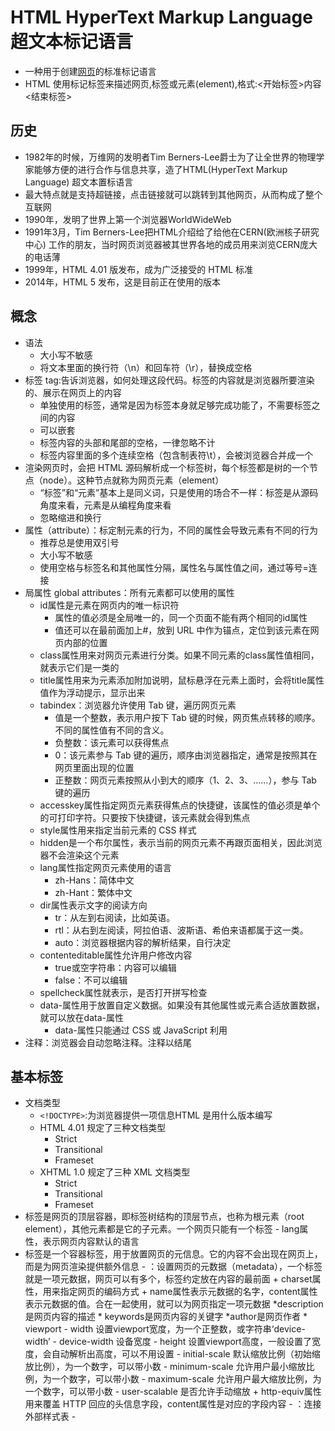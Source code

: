 # HTML HyperText Markup Language 超文本标记语言

* 一种用于创建[网页](https://zh.wikipedia.org/wiki/%E7%BD%91%E9%A1%B5)的标准标记语言
* HTML 使用标记标签来描述网页,标签或元素(element),格式:<开始标签>内容<结束标签>

## 历史

* 1982年的时候，万维网的发明者Tim Berners-Lee爵士为了让全世界的物理学家能够方便的进行合作与信息共享，造了HTML(HyperText Markup Language) 超文本置标语言
* 最大特点就是支持超链接，点击链接就可以跳转到其他网页，从而构成了整个互联网
* 1990年，发明了世界上第一个浏览器WorldWideWeb
* 1991年3月，Tim Berners-Lee把HTML介绍给了给他在CERN(欧洲核子研究中心) 工作的朋友，当时网页浏览器被其世界各地的成员用来浏览CERN庞大的电话薄
* 1999年，HTML 4.01 版发布，成为广泛接受的 HTML 标准
* 2014年，HTML 5 发布，这是目前正在使用的版本

## 概念

* 语法
  - 大小写不敏感
  - 将文本里面的换行符（\n）和回车符（\r），替换成空格
* 标签 tag:告诉浏览器，如何处理这段代码。标签的内容就是浏览器所要渲染的、展示在网页上的内容
  - 单独使用的标签，通常是因为标签本身就足够完成功能了，不需要标签之间的内容
  - 可以嵌套
  - 标签内容的头部和尾部的空格，一律忽略不计
  - 标签内容里面的多个连续空格（包含制表符\t），会被浏览器合并成一个
* 渲染网页时，会把 HTML 源码解析成一个标签树，每个标签都是树的一个节点（node）。这种节点就称为网页元素（element）
  - “标签”和“元素”基本上是同义词，只是使用的场合不一样：标签是从源码角度来看，元素是从编程角度来看
  - 忽略缩进和换行
* 属性（attribute）：标定制元素的行为，不同的属性会导致元素有不同的行为
  - 推荐总是使用双引号
  - 大小写不敏感
  - 使用空格与标签名和其他属性分隔，属性名与属性值之间，通过等号=连接
* 局属性 global attributes：所有元素都可以使用的属性
  - id属性是元素在网页内的唯一标识符
    + 属性的值必须是全局唯一的，同一个页面不能有两个相同的id属性
    + 值还可以在最前面加上#，放到 URL 中作为锚点，定位到该元素在网页内部的位置
  - class属性用来对网页元素进行分类。如果不同元素的class属性值相同，就表示它们是一类的
  - title属性用来为元素添加附加说明，鼠标悬浮在元素上面时，会将title属性值作为浮动提示，显示出来
  - tabindex：浏览器允许使用 Tab 键，遍历网页元素
    + 值是一个整数，表示用户按下 Tab 键的时候，网页焦点转移的顺序。不同的属性值有不同的含义。
    + 负整数：该元素可以获得焦点
    + 0：该元素参与 Tab 键的遍历，顺序由浏览器指定，通常是按照其在网页里面出现的位置
    + 正整数：网页元素按照从小到大的顺序（1、2、3、……），参与 Tab 键的遍历
  - accesskey属性指定网页元素获得焦点的快捷键，该属性的值必须是单个的可打印字符。只要按下快捷键，该元素就会得到焦点
  - style属性用来指定当前元素的 CSS 样式
  - hidden是一个布尔属性，表示当前的网页元素不再跟页面相关，因此浏览器不会渲染这个元素
  - lang属性指定网页元素使用的语言
    + zh-Hans：简体中文
    + zh-Hant：繁体中文
  - dir属性表示文字的阅读方向
    + tr：从左到右阅读，比如英语。
    + rtl：从右到左阅读，阿拉伯语、波斯语、希伯来语都属于这一类。
    + auto：浏览器根据内容的解析结果，自行决定
  - contenteditable属性允许用户修改内容
    + true或空字符串：内容可以编辑
    + false：不可以编辑
  - spellcheck属性就表示，是否打开拼写检查
  - data-属性用于放置自定义数据。如果没有其他属性或元素合适放置数据，就可以放在data-属性
    + data-属性只能通过 CSS 或 JavaScript 利用
* 注释：浏览器会自动忽略注释。注释以<!--开头，以-->结尾

## 基本标签

* 文档类型
  - `<!DOCTYPE>`:为浏览器提供一项信息HTML 是用什么版本编写
  - HTML 4.01 规定了三种文档类型
    + Strict
    + Transitional
    + Frameset
  - XHTML 1.0 规定了三种 XML 文档类型
    + Strict
    + Transitional
    + Frameset
* <html>标签是网页的顶层容器，即标签树结构的顶层节点，也称为根元素（root element），其他元素都是它的子元素。一个网页只能有一个<html>标签
  - lang属性，表示网页内容默认的语言
* <head>标签是一个容器标签，用于放置网页的元信息。它的内容不会出现在网页上，而是为网页渲染提供额外信息
  - <meta>：设置网页的元数据（metadata），一个<meta>标签就是一项元数据，网页可以有多个<meta>，<meta>标签约定放在<head>内容的最前面
    + charset属性，用来指定网页的编码方式
    + name属性表示元数据的名字，content属性表示元数据的值。合在一起使用，就可以为网页指定一项元数据
      *description是网页内容的描述
      * keywords是网页内容的关键字
      *author是网页作者
      * viewport
        - width    设置viewport宽度，为一个正整数，或字符串‘device-width’
        - device-width  设备宽度
        - height   设置viewport高度，一般设置了宽度，会自动解析出高度，可以不用设置
        - initial-scale    默认缩放比例（初始缩放比例），为一个数字，可以带小数
        - minimum-scale    允许用户最小缩放比例，为一个数字，可以带小数
        - maximum-scale    允许用户最大缩放比例，为一个数字，可以带小数
        - user-scalable    是否允许手动缩放
    + http-equiv属性用来覆盖 HTTP 回应的头信息字段，content属性是对应的字段内容
  - <link>：连接外部样式表
  - <title>：设置网页标题
  - <base>：设置网页内部相对 URL 的计算基准
  - <style>：放置内嵌的样式表
  - <script>：引入脚本
  - <noscript>：浏览器不支持脚本时，所要显示的内容
  - 参考
    + [joshbuchea/HEAD](https://github.com/joshbuchea/HEAD):A list of everything that *could* go in the head of your document https://gethead.info
* <body> 一个容器标签，用于放置网页的主体内容
  - <html>的第二个子元素，紧跟在<head>后面
  - background="../i/eg_background.jpg"

```html
<!--HTML5 -->
<!DOCTYPE html>

<!--HTML 4.01 -->
<!DOCTYPE HTML PUBLIC "-//W3C//DTD HTML 4.01//EN" "
http://www.w3.org/TR/html4/strict.dtd">

<!DOCTYPE HTML PUBLIC "-//W3C//DTD HTML 4.01 Transitional//EN"
"http://www.w3.org/TR/html4/loose.dtd">

<!DOCTYPE HTML PUBLIC "-//W3C//DTD HTML 4.01 Frameset//EN" "
http://www.w3.org/TR/html4/frameset.dtd">

<!--XHTML 1.0 -->
<!DOCTYPE html
PUBLIC "-//W3C//DTD XHTML 1.0 Strict//EN"
"http://www.w3.org/TR/xhtml1/DTD/xhtml1-strict.dtd">

<!DOCTYPE html PUBLIC "-//W3C//DTD XHTML 1.0 Transitional//EN"
"http://www.w3.org/TR/xhtml1/DTD/xhtml1-transitional.dtd">

<!DOCTYPE html
PUBLIC "-//W3C//DTD XHTML 1.0 Frameset//EN"
"http://www.w3.org/TR/xhtml1/DTD/xhtml1-frameset.dtd">

<meta name="description" content="Free Web tutorials on HTML, CSS, XML" />
<meta name="viewport" content="width=device-width,initial-scale=1.0,minimum-scale=1.0,maximum-scale=1.0,user-scalable=no" />
<meta http-equiv="Content-Security-Policy" content="default-src 'self'">

<!-- 这是一个注释 -->
<script type="text/javascript">
document.write("Hello World!")
</script>

<noscript>Your browser does not support JavaScript!</noscript>
```

## 字符编码

* 服务器向浏览器发送 HTML 网页文件时，会通过 HTTP 头信息，声明网页的编码方式 `Content-Type: text/html; charset=UTF-8`
* 每个字符有一个 Unicode 号码，称为码点（code point）
* 不是每一个 Unicode 字符都能直接在 HTML 语言里面显示
  - 有些没有可打印形式
  - 小于号（<）和大于号（>）用来定义 HTML 标签，其他需要用到这两个符号的场合，必须防止它们被解释成标签
  - 无法找到一种输入法，可以直接输入所有这些字符不允许混合使用多种编码
* 表示法是&#N;
* 实体 entity
  - <：&lt;
  - >：&gt;
  - "：&quot;
  - '：&apos;
  - &：&amp;
  - ©：&copy;
  - #：&num;
  - §：&sect;
  - ¥：&yen;
  - $：&dollar;
  - £：&pound;
  - ¢：&cent;
  - %：&percnt;
  - *：$ast;
  - @：&commat;
  - ^：&Hat;
  - ±：&plusmn;
  - 空格：&nbsp;

## 语义结构

* 标签的名称都带有语义 semantic,使用时应该尽量符合标签的语义
* 重要作用，就是声明网页元素的性质，使得用户只看标签，就能了解这个元素的意义
* <header>
  - 页眉:表示整个网页的头部,网站导航和搜索栏
  - 表示一篇文章或者一个区块的头部,文章标题、作者等信息
  - 可以用在多种场景，所以一个页面可能包含多个<header>
* <footer>标签表示网页、文章或章节的尾部。如果用于整张网页的尾部，就称为“页尾”，通常包含版权信息或者其他相关信息
* <main>标签表示页面的主体内容，一个页面只能有一个<main>
* <article>标签表示页面里面一段完整的内容，即使页面的其他部分不存在，也具有独立使用的意义，通常用来表示一篇文章或者一个论坛帖子
* <aside>标签用来放置与网页或文章主要内容间接相关的部分
  - 网页级别的<aside>，可以用来放置侧边栏，但不一定就在页面的侧边
  - 文章级别的<aside>，可以用来放置评论或注释
* <section>标签表示一个含有主题的独立部分，通常用在文档里面表示一个章节
  - 适合幻灯片展示的页面,每个<section>代表一个幻灯片
* <nav>标签用于放置页面或文档的导航信息
* 标题 <h1> ~ <h6> 表示文章标题 `<h1>这是一个标题</h1>`
  - 如果主标题包含多级标题（比如带有副标题），那么可以使用<hgroup>标签，将多级标题放在其中

## 块级元素 block

* 默认占据一个独立的区域，在网页上会自动另起一行，占据 100% 的宽度
* dl,dt,dd,blockquote,<div>、<p>、<h1>、<table>、<form>、<ul>、<ol>、<li>、<pre>
* 默认情况下，宽度自动填满其父元素宽度
* 可以容纳内联元素和其他块元素
* display属性为block
* 垂直相邻外边距margin会合并
* 左右都有换行符
* 可以设置width和height属性

## 行内元素 inline

* 默认与其他元素在同一行，不产生换行
* strong,select,em,button,textarea,td <span>、<font>、<b>、<i>、<u>、<s>、<a>、<input>、<label>、<img>
* 没有width和height属性
  - 宽度只与内容有关
  - 高度随字体大小而改变
* 只能容纳文本或者其他行内元素
* display属性为inline
* 水平方向的padding-left、padding-right、margin-left、margin-right都产生边距效果
* 竖直方向的padding-top、padding-bottom、margin-top、margin-bottom却不会产生边距效果

## 元素 Element

* 格式化
  - 文本
    + <big> 定义大号字
    + <small> 定义小号字
  - 计算机输出
    + <samp>  定义计算机代码样本
    + <tt>  定义打字机代码
    + <var> 定义变量
  - 引用
    + <acronym> 定义首字母缩写
    + <dfn> 定义一个定义项目

## 文本标签

* <div>是一个通用标签，表示一个区块（division）。它没有语义，如果网页需要一个块级元素容器，又没有其他合适的标签，就可以使用这个标签
  - 最常见用途就是提供 CSS 的钩子，用来指定各种样式
  - 样式上需要多个块级元素组合在一起，就可以使用<div>,这应该是最后的措施，带有语义的块级标签始终应该优先使用，当且仅当没有其他语义元素合适时，才可以使用<div>
  - 常与 CSS 一起使用，用来布局网页设置样式属性
  - 文档布局:分组 HTML 元素的块级元素
* <p>标签是一个块级元素，代表文章的一个段落（paragraph）
  - 不仅是文本，任何想以段落显示的内容，比如图片和表单项，都可以放进<p>元素
* <span>是一个通用目的的行内标签（即不会产生换行），不带有任何语义
  - 通常用作 CSS 样式的钩子，如果需要对某些行内内容指定样式，就可以把它们放置在<span>
  - 用于对文档中的行内元素进行组合。标签提供了一种将文本的一部分或者文档的一部分独立出来的方式
  - 当对它应用样式时才会产生视觉上的变化。否则与其他文本不会任何视觉上的差异
* <br>让网页产生一个换行效果。该标签是单独使用的，没有闭合标签
  - 对于诗歌和地址的换行非常有用
  - 块级元素间隔，不要使用<br>来产生，而要使用 CSS 指定
* <wbr>标签跟<br>很相似，表示一个可选的断行。如果一行的宽度足够，则不断行；如果宽度不够，需要断行，就在<wbr>的位置的断行
  - 为了防止浏览器在一个很长的单词中间，不正确地断行或者不断行，所以事先标明可以断行的位置
* <hr>用来在一篇文章中分隔两个不同的主题，浏览器会将其渲染为一根水平线。该标签是单独使用的，没有闭合标签
* <pre>是一个块级元素，表示保留原来的格式（preformatted），即浏览器会保留该标签内部原始的换行和空格。浏览器默认以等宽字体显示标签内容
  - 只保留空格和换行，不会保留 HTML 标签
* <strong>是一个行内元素，表示它包含的内容具有很强的重要性，需要引起注意。浏览器会以粗体显示内容
  - <b>与<strong>很相似，也表示它包含的内容需要引起注意，浏览器会加粗显示
* <em>是一个行内标签，表示强调（emphasize），浏览器会以斜体显示它包含的内容
  - <i>标签与<em>相似，也表示与其他地方有所区别，浏览器会以斜体显示。它是 Italic 的缩写
* <sub>标签将内容变为下标，<sup>标签将内容变为上标。都是行内元素，主要用于数学公式、分子式
* <var>标签表示代码或数学公式的变量
* <u>标签是一个行内元素，表示对内容提供某种注释，提醒用户这里可能有问题，基本上只用来表示拼写错误。浏览器默认以下划线渲染内容
  - <u>会产生下划线，由于链接也默认带有下划线，所以必须非常小心使用<u>标签，避免用户误以为可以点击。万一确有必要使用，最好使用 CSS 改变<u>的默认样式
* <s>标签是一个行内元素，为内容加上删除线
* <blockquote>是一个块级标签，表示引用他人的话
  - cite属性，它的值是一个网址，表示引言来源，不会显示在网页上
* <cite>标签表示引言出处或者作者，浏览器默认使用斜体显示这部分内容
* <q>是一个行内标签，也表示引用。它与<blockquote>的区别，就是它不会产生换行
* <code>标签是一个行内元素，表示标签内容是计算机代码，浏览器默认会以等宽字体显示
  - 表示多行代码，<code>标签必须放在<pre>内部。<code>本身仅表示一行代码
* <kbd>标签是一个行内元素，原意是用户从键盘输入的内容，现在扩展到各种输入，包括语音输入。浏览器默认以等宽字体显示标签内容
  - 可以嵌套，方便指定样式
* <samp>标签是一个行内元素，表示计算机程序输出内容的一个例子。浏览器默认以等宽字体显示
* <mark>是一个行内标签，表示突出显示的内容。Chrome 浏览器默认会以亮黄色背景，显示该标签的内容
  - 适合在引用的内容（<q>或<blockquote>）中，标记出需要关注的句子
  - 用于在搜索结果中，标记出匹配的关键词
* <small>是一个行内标签，浏览器会将它包含的内容，以小一号的字号显示，不需要使用 CSS 样式。它通常用于文章附带的版权信息或法律信息
* <time>是一个行内标签，为跟时间相关的内容提供机器可读的格式
  - datetime属性，用来指定机器可读的日期
* <data>标签与<time>类似，也是提供机器可读的内容，但是用于非时间的场合
* <address>标签是一个块级元素，表示某人或某个组织的联系方式
  - 内容不得有非联系信息，比如发布日期
  - 不能嵌套，并且内部不能有标题标签
  - 会放在<footer>里面
* <abbr>标签是一个行内元素，表示标签内容是一个缩写
  - title属性给出缩写的完整形式，或者缩写的描述,鼠标悬停在该元素上方时，title属性值作为提示，会完整显示出来
* <ins>标签是一个行内元素，表示原始文档添加（insert）的内容,<del>与之类似，表示删除（delete）的内容。它们通常用于展示文档的删改
  - cite：该属性的值是一个 URL，表示该网址可以解释本次删改。
  - datetime：表示删改发生的时间
* <dfn>是一个行内元素，表示标签内容是一个术语（definition），本段或本句包含它的定义
* <ruby>标签表示文字的语音注释，主要用于东亚文字，比如汉语拼音和日语的片假名。它默认将语音注释，以小字体显示在文字的上方,内部还有许多配套的标签
  - <rp>标签的用处，是为不支持语音注释的浏览器，提供一个兼容方案,一般用于放置圆括号
  - <rt>标签用于放置语音注释
  - <rb>标签用于划分文字单位
  - <rbc>标签表示一组文字，通常包含多个<rb>元素
  - <rtc>标签表示一组语音注释，跟<rbc>对应
* <bdo>标签是一个行内元素，表示文字方向与网页主体内容的方向不一致

## 列表标签

* 有序列表:<ol>标签是一个有序列表容器（ordered list），会在内部的列表项前面产生数字编号。列表项的顺序有意义时，比如排名，就会采用这个标签
  - reversed属性产生倒序的数字列表
  - start属性的值是一个整数，表示数字列表的起始编号
  - type属性指定数字编号的样式
    + a：小写字母
    + A：大写字母
    + i：小写罗马数字
    + I：大写罗马数字
    + 1：整数（默认值）
* 无序列表:<ul>标签是一个无序列表容器（unordered list），会在内部的列表项前面产生实心小圆点，作为列表符号。列表项的顺序无意义时，采用这个标签
  - type
    + disc
    + circle
    + square
* <li>表示列表项，用在<ol>或<ul>容器之中
  - <ol>之中，<li>有一个value属性，定义当前列表项的编号，后面列表项会从这个值开始编号
* <dl>标签是一个块级元素，表示一组术语的列表（description list）
  - 术语名 description term 由<dt>标签定义
  - 术语解释（description detail）由<dd>标签定义
  - <dt>和<dd>都是块级元素，<dd>默认会在<dt>下方缩进显示
  - 多个术语（<dt>）对应一个解释（<dd>），或者多个解释（<dd>）对应一个术语（<dt>），都是合法的
* 支持嵌套

## 图像标签

* <img>标签用于插入图片。单独使用的，没有闭合标签
  - 默认是一个行内元素，与前后的文字处在同一行
  - 默认以原始大小显示。如果图片很大，又与文字处在同一行，那么图片将把当前行的行高撑高，并且图片的底边与文字的底边在同一条水平线上
  - <img>可以放在<a>标签内部，使得图片变成一个可以点击的链接
* 属性
  - src属性指定图片的网址
  - alt属性用来设定图片的文字说明。图片不显示时（比如下载失败，或用户关闭图片加载），图片的位置上会显示该文本
  - width属性和height属性可以指定图片显示时的宽度和高度，单位是像素或百分比,可以用 CSS 设置，所以不建议使用这两个属性
    + 只设置了一个，另一个没有设置。这时，浏览器会根据图片的原始大小，自动设置对应比例的图片宽度或高度
  - referrerpolicy:导致的图片加载的 HTTP 请求，默认会带有Referer的头信息。referrerpolicy属性对这个行为进行设置
  - 图片和网页属于不同的网站，网页加载图片就会导致跨域请求，对方服务器可能要求跨域认证,crossorigin属性用来告诉浏览器，是否采用跨域的形式下载图片，默认是不采用，打开了这个属性，HTTP 请求的头信息里面，就会加入origin字段，给出请求发出的域名
    + anonymous：跨域请求不带有用户凭证（通常是 Cookie）
    + use-credentials：跨域请求带有用户凭证
  - loading：浏览器的默认行为是，只要解析到<img>标签，就开始加载图片。对于很长的网页，这样做很浪费带宽，因为用户不一定会往下滚动，一直看到网页结束
    + loading属性改变了这个行为，可以指定图片的懒加载，即图片默认不加载，只有即将滚动进入视口，变成用户可见时才会加载，这样就节省了带宽
    + 值
      * auto：浏览器默认行为，等同于不使用loading属性。
      * lazy：启用懒加载。
      * eager：立即加载资源，无论它在页面上的哪个位置
  - <figure>标签可以理解为一个图像区块，将图像和相关信息封装在一起
    + 可以封装引言、代码、诗歌等等。它等于是一个将主体内容与附加信息，封装在一起的语义容器
  - <figcaption>是它的可选子元素，表示图像的文本描述，通常用于放置标题，可以出现多个
  - align
    + top middle bottom
    + left right:浮动至段落的左边或右边
* 所有情况默认插入的都是同一张图像,问题
  - 体积：桌面端显示的是大尺寸的图像，文件体积较大。手机的屏幕较小，只需要小尺寸的图像，可以节省带宽，加速网页渲染
  - 像素密度：桌面显示器一般是单倍像素密度，而手机的显示屏往往是多倍像素密度，即显示时多个像素合成为一个像素，这种屏幕称为 Retina 屏幕
    + 在桌面端很清晰，放到手机上会有点模糊，因为图像没有那么高的像素密度，浏览器自动把图像的每个像素复制到周围像素，满足像素密度的要求，导致图像的锐利度有所下降
  - 视觉风格：桌面显示器的面积较大，图像可以容纳更多细节。手机的屏幕较小，许多细节是看不清的，需要突出重点
* srcset属性：用来指定多张图像，适应不同像素密度的屏幕
  - 值是一个逗号分隔的字符串，每个部分都是一张图像的 URL，后面接一个空格，然后是像素密度的描述符
  - 图像 URL 后面的像素密度描述符，格式是像素密度倍数 + 字母x，浏览器根据当前设备的像素密度，选择需要加载的图像
* sizes属性：像素密度的适配，只适合显示区域一样大小的图像
  - 属性的值是一个逗号分隔的字符串，除了最后一部分，前面每个部分都是一个放在括号里面的媒体查询表达式，后面是一个空格，再加上图像的显示宽度
* <picture>是一个容器标签，内部使用<source>和<img>，指定不同情况下加载的图像
  - 内部的<source>标签，主要使用media属性和srcset属性。media属性给出媒体查询表达式，srcset属性就是<img>标签的srcset属性，给出加载的图像文件。sizes属性其实这里也可以用，但由于有了media属性，就没有必要了
  - 浏览器按照<source>标签出现的顺序，依次判断当前设备是否满足media属性的媒体查询表达式，如果满足就加载srcset属性指定的图片文件，并且不再执行后面的<source>标签和<img>标签
  - <img>标签是默认情况下加载的图像，用来满足上面所有<source>都不匹配的情况，或者不支持<picture>的老式浏览器
  - <picture>标签还可以用来选择不同格式的图像。比如，如果当前浏览器支持 Webp 格式，就加载这种格式的图像，否则加载 PNG 图像

### 属性

* Backgrounds
  - Bgcolor:将背景设置为某种颜色
  - Background:景设置为图像。属性值为图像的URL
    + 增加了页面的加载时间
    + 否与页面中的其他图象搭配良好
    + 是否与页面中的文字颜色搭配良好
    + 平铺效果怎么样
    + 文字的注意力被背景图像喧宾夺主

## 响应式设计 responsive web design

* 网页在不同尺寸的设备上，都能产生良好的显示效果
* JavaScript 和 CSS 都可以实现。这里只介绍语义性最好的 HTML 方法，浏览器原生支持

## 链接标签

* 链接通过<a>标签表示，用户点击后，浏览器会跳转到指定的网址 `<a href="http://www.runoob.com">这是一个链接</a>`
  - 内部不仅可以放置文字，也可以放置其他元素，比如段落、图像、多媒体等等
  - target属性指定如何展示打开的链接。它可以是在指定的窗口打开，也可以在<iframe>里面打开
    + _self：当前窗口打开，这是默认值
    + _blank：新窗口打开
    + _parent：上层窗口打开，这通常用于从父窗口打开的子窗口，或者<iframe>里面的链接。如果当前窗口没有上层窗口，这个值等同于_self
    + _top：顶层窗口打开。如果当前窗口就是顶层窗口，这个值等同于_self
  - href属性给出链接指向的网址。它的值应该是一个 URL 或者锚点
    + url
    + #id:name='id'规定锚（anchor）的名称 直接跳至该命名锚
    + email:mailto:webmaster@example.com
  - hreflang属性给出链接指向的网址所使用的语言，纯粹是提示性的，没有实际功能
  - title属性给出链接的说明信息。鼠标悬停在链接上方时，浏览器会将这个属性的值，以提示块的形式显示出来
  - rel属性说明链接与当前页面的关系
    + alternate：当前文档的另一种形式，比如翻译。
    + author：作者链接。
    + bookmark：用作书签的永久地址。
    + external：当前文档的外部参考文档。
    + help：帮助链接。
    + license：许可证链接。
    + next：系列文档的下一篇。
    + nofollow：告诉搜索引擎忽略该链接，主要用于用户提交的内容，防止有人企图通过添加链接，提高该链接的搜索排名。
    + noreferrer：告诉浏览器打开链接时，不要将当前网址作为 HTTP 头信息的Referer字段发送出去，这样可以隐藏点击的来源。
    + noopener：告诉浏览器打开链接时，不让链接窗口通过 JavaScript 的window.opener属性引用原始窗口，这样就提高了安全性。
    + prev：系列文档的上一篇。
    + search：文档的搜索链接。
    + tag：文档的标签链接
  - referrerpolicy属性用于精确设定点击链接时，浏览器发送 HTTP 头信息的Referer字段的行为
    + no-referrer 表示不发送Referer字段
    + no-referrer-when-downgrade
    + origin 只发送源信息（协议+域名+端口）
    + origin-when-cross-origin、unsafe-url
    + same-origin 表示同源时才发送Referer字段
    + strict-origin、strict-origin-when-cross-origin
  - ping属性指定一个网址，用户点击的时候，会向该网址发出一个 POST 请求，通常用于跟踪用户的行为
  - type属性给出链接 URL 的 MIME 类型，比如到底是网页，还是图像或文件。它也是纯粹提示性的属性，没有实际功能
  - download属性表明当前链接用于下载，而不是跳转到另一个 URL
    + 只在链接与网址同源时，才会生效
    + 设置了值，那么这个值就是下载的文件名
* 使用mailto协议指向一个邮件地址，用户点击后，浏览器会打开本机默认的邮件程序，让用户向指定的地址发送邮件，邮件协议还允许指定其他几个邮件要素
  - subject：主题
  - cc：抄送
  - bcc：密送
  - body：邮件内容
* 使用tel协议，创建电话链接
* <link>标签主要用于将当前网页与相关的外部资源联系起来，通常放在<head>元素里面。最常见的用途就是加载 CSS 样式表
  - 可以加载替代样式表，即默认不生效、需要用户手动切换的样式表
  - title属性在这里是必需的，用来在浏览器菜单里面列出这些样式表的名字，供用户选择，以替代默认样式表
  - 加载网站的 favicon 图标文件
  - 用于提供文档的相关链接
  - rel属性表示外部资源与当前文档之间的关系，是<link>标签的必需属性
    + alternate：文档的另一种表现形式的链接，比如打印版。
    + author：文档作者的链接。
    + dns-prefetch：要求浏览器提前执行指定网址的 DNS 查询。
    + help：帮助文档的链接。
    + icon：加载文档的图标文件。
    + license：许可证链接。
    + next：系列文档下一篇的链接。
    + pingback：接收当前文档 pingback 请求的网址。
    + preconnect：要求浏览器提前与给定服务器，建立 HTTP 连接。
    + prefetch：要求浏览器提前下载并缓存指定资源，供下一个页面使用。它的优先级较低，浏览器可以不下载。
    + preload：要求浏览器提前下载并缓存指定资源，当前页面稍后就会用到。它的优先级较高，浏览器必须立即下载。
    + prerender：要求浏览器提前渲染指定链接。这样的话，用户稍后打开该链接，就会立刻显示，感觉非常快。
    + prev：表示当前文档是系列文档的一篇，这里给出上一篇文档的链接。
    + search：提供当前网页的搜索链接。
    + stylesheet：加载一张样式表
  - 资源的预加载
    + <link rel="preload">告诉浏览器尽快下载并缓存资源（如脚本或样式表），该指令优先级较高，浏览器肯定会执行。当加载页面几秒钟后需要该资源时，它会很有用。下载后，浏览器不会对资源执行任何操作，脚本未执行，样式表未应用。它只是缓存，当其他东西需要它时，它立即可用
      *优点：一是允许指定预加载资源的类型，二是允许onload事件的回调函数
      * 配合as属性，告诉浏览器预处理资源的类型
        - "script"
        - "style"
        - "image"
        - "media"
        - "document"
    + <link rel="prefetch">的使用场合是，如果后续的页面需要某个资源，并且希望预加载该资源，以便加速页面渲染。该指令不是强制性的，优先级较低，浏览器不一定会执行
    + <link rel="preconnect">要求浏览器提前与某个域名建立 TCP 连接。当你知道，很快就会请求该域名时，这会很有帮助
    + <link rel="dns-prefetch">要求浏览器提前执行某个域名的 DNS 解析
    + <link rel="prerender">要求浏览器加载某个网页，并且提前渲染它。用户点击指向该网页的链接时，就会立即呈现该页面。如果确定用户下一步会访问该页面，这会很有帮助
  - media属性给出外部资源生效的媒介条件
    + crossorigin：加载外部资源的跨域设置。
    + href：外部资源的网址。
    + referrerpolicy：加载时Referer头信息字段的处理方法。
    + as：rel="preload"或rel="prefetch"时，设置外部资源的类型。
    + type：外部资源的 MIME 类型，目前仅用于rel="preload"或rel="prefetch"的情况。
    + title：加载样式表时，用来标识样式表的名称。
    + sizes：用来声明图标文件的尺寸，比如加载苹果手机的图标文件。
* <script>用于加载脚本代码，目前主要是加载 JavaScript 代码
  - 可以加载外部脚本，src属性给出外部脚本的地址
  - type属性给出脚本的类型，默认是 JavaScript 代码
  - async：该属性指定 JavaScript 代码为异步执行，不是造成阻塞效果，JavaScript 代码默认是同步执行。
  - defer：该属性指定 JavaScript 代码不是立即执行，而是页面解析完成后执行。
  - crossorigin：如果采用这个属性，就会采用跨域的方式加载外部脚本，即 HTTP 请求的头信息会加上origin字段。
  - integrity：给出外部脚本的哈希值，防止脚本被篡改。只有哈希值相符的外部脚本，才会执行。
  - nonce：一个密码随机数，由服务器在 HTTP 头信息里面给出，每次加载脚本都不一样。它相当于给出了内嵌脚本的白名单，只有在白名单内的脚本才能执行。
  - referrerpolicy：HTTP 请求的Referer字段的处理方法
* <noscript>标签用于浏览器不支持或关闭 JavaScript 时，所要显示的内容。用户关闭 JavaScript 可能是为了节省带宽，以延长手机电池寿命，或者为了防止追踪，保护隐私

### 颜色

* 一个十六进制符号来定义，这个符号由红色、绿色和蓝色的值组成（RGB）
  - #0000FF
  - rgb(0,0,255)
  - blue

## 多媒体标签

* <video>标签是一个块级元素，用于放置视频。如果浏览器支持加载的视频格式，就会显示一个播放器，否则显示<video>内部的子元素
  - src：视频文件的网址。
  - controls：播放器是否显示控制栏。该属性是布尔属性，不用赋值，只要写上属性名，就表示打开。如果不想使用浏览器默认的播放器，而想使用自定义播放器，就不要使用该属性。
  - width：视频播放器的宽度，单位像素。
  - height：视频播放器的高度，单位像素。
  - autoplay：视频是否自动播放，该属性为布尔属性。
  - loop：视频是否循环播放，该属性为布尔属性。
  - muted：是否默认静音，该属性为布尔属性。
  - poster：视频播放器的封面图片的 URL。
  - preload：视频播放之前，是否缓冲视频文件。这个属性仅适合没有设置autoplay的情况。它有三个值，分别是none（不缓冲）、metadata（仅仅缓冲视频文件的元数据）、auto（可以缓冲整个文件）。
  - playsinline：iPhone 的 Safari 浏览器播放视频时，会自动全屏，该属性可以禁止这种行为。该属性为布尔属性。
  - crossorigin：是否采用跨域的方式加载视频。它可以取两个值，分别是anonymous（跨域请求时，不发送用户凭证，主要是 Cookie），use-credentials（跨域时发送用户凭证）。
  - currentTime：指定当前播放位置（双精度浮点数，单位为秒）。如果尚未开始播放，则会从这个属性指定的位置开始播放。
  - duration：该属性只读，指示时间轴上的持续播放时间（总长度），值为双精度浮点数（单位为秒）。如果是流媒体，没有已知的结束时间，属性值为+Infinity
  - 为了避免浏览器不支持视频格式，可以使用<source>标签，放置同一个视频的多种格式
* <track>标签用于指定视频的字幕，格式是 WebVTT （.vtt文件），放置在<video>标签内部。它是一个单独使用的标签，没有结束标签
  - label：播放器显示的字幕名称，供用户选择。
  - kind：字幕的类型，默认是subtitles，表示将原始声音成翻译外国文字，比如英文视频提供中文字幕。另一个常见的值是captions，表示原始声音的文字描述，通常是视频原始使用的语言，比如英文视频提供英文字幕。
  - src：vtt 字幕文件的网址。
  - srclang：字幕的语言，必须是有效的语言代码。
  - default：是否默认打开，布尔属性
* <audio>标签是一个块级元素，用于放置音频，用法与<video>标签基本一致
  - autoplay：是否自动播放，布尔属性。
  - controls：是否显示播放工具栏，布尔属性。如果不设置，浏览器不显示播放界面，通常用于背景音乐。
  - crossorigin：是否使用跨域方式请求。
  - loop：是否循环播放，布尔属性。
  - muted：是否静音，布尔属性。
  - preload：音频文件的缓冲设置。
  - src：音频文件网址
* <source>标签用于<picture>、<video>、<audio>的内部，用于指定一项外部资源。单标签是单独使用的，没有结束标签
  - type：指定外部资源的 MIME 类型。
  - src：指定源文件，用于<video>和<audio>。
  - srcset：指定不同条件下加载的图像文件，用于<picture>。
  - media：指定媒体查询表达式，用于<picture>。
  - sizes：指定不同设备的显示大小，用于<picture>，必须跟srcset搭配使用
* <embed>标签用于嵌入外部内容，这个外部内容通常由浏览器插件负责控制。由于浏览器的默认插件都不一致，很可能不是所有浏览器的用户都能访问这部分内容，建议谨慎使用
  - height：显示高度，单位为像素，不允许百分比。
  - width：显示宽度，单位为像素，不允许百分比。
  - src：嵌入的资源的 URL。
  - type：嵌入资源的 MIME 类型
* <object>标签作用跟<embed>相似，也是插入外部资源，由浏览器插件处理。它可以视为<embed>的替代品，有标准化行为，只限于插入少数几种通用资源，没有历史遗留问题，因此更推荐使用
  - data：嵌入的资源的 URL。
  - form：当前网页中相关联表单的id属性（如果有的话）。
  - height：资源的显示高度，单位为像素，不能使用百分比。
  - width：资源的显示宽度，单位为像素，不能使用百分比。
  - type：资源的 MIME 类型。
  - typemustmatch：布尔属性，表示data属性与type属性是否必须匹配

### 框架 iframe

* <iframe>标签生成一个指定区域，在该区域中嵌入其他网页。它是一个容器元素，如果浏览器不支持<iframe>，就会显示内部的子元素
  - 不能放在body中，而是用于对整个页面布局的效果
  - allowfullscreen：允许嵌入的网页全屏显示，需要全屏 API 的支持，请参考相关的 JavaScript 教程。
  - frameborder：是否绘制边框，0为不绘制，1为绘制（默认值）。建议尽量少用这个属性，而是在 CSS 里面设置样式。
  - src：嵌入的网页的 URL。
  - width：显示区域的宽度。
  - height：显示区域的高度。
  - sandbox：设置嵌入的网页权限
    + 当作布尔属性使用，表示打开所有限制
    + allow-forms：允许提交表单。
    + allow-modals：允许提示框，即允许执行window.alert()等会产生弹出提示框的 JavaScript 方法。
    + allow-popups：允许嵌入的网页使用window.open()方法弹出窗口。
    + allow-popups-to-escape-sandbox：允许弹出窗口不受沙箱的限制。
    + allow-orientation-lock：允许嵌入的网页用脚本锁定屏幕的方向，即横屏或竖屏。
    + allow-pointer-lock：允许嵌入的网页使用 Pointer Lock API，锁定鼠标的移动。
    + allow-presentation：允许嵌入的网页使用 Presentation API。
    + allow-same-origin：不打开该项限制，将使得所有加载的网页都视为跨域。
    + allow-scripts：允许嵌入的网页运行脚本（但不创建弹出窗口）。
    + allow-storage-access-by-user-activation：允许在用户激动的情况下，嵌入的网页通过 Storage Access API 访问父窗口的储存。
    + allow-top-navigation：允许嵌入的网页对顶级窗口进行导航。
    + allow-top-navigation-by-user-activation：允许嵌入的网页对顶级窗口进行导航，但必须由用户激活。
    + allow-downloads-without-user-activation：允许在没有用户激活的情况下，嵌入的网页启动下载
  - importance：浏览器下载嵌入的网页的优先级，可以设置三个值。high表示高优先级，low表示低优先级，auto表示由浏览器自行决定。
  - name：内嵌窗口的名称，可以用于<a>、<form>、<base>的target属性。
  - referrerpolicy：请求嵌入网页时，HTTP 请求的Referer字段的设置
  - loading属性可以触发<iframe>网页的懒加载
    + auto：浏览器的默认行为，与不使用loading属性效果相同。
    + lazy：<iframe>的懒加载，即将滚动进入视口时开始加载。
    + eager：立即加载资源，无论在页面上的位置如何
    + 如果<iframe>是隐藏的，则loading属性无效，将会立即加载。只要满足以下任一个条件，Chrome 浏览器就会认为<iframe>是隐藏的
      *<iframe>的宽度和高度为4像素或更小。
      * 样式设为display: none或visibility: hidden。
      * 使用定位坐标为负X或负Y，将<iframe>放置在屏幕外
* rows/columns 的值规定了每行或每列占据屏幕的面积
  - 如果有可见边框，用户可以拖动边框来改变它的大小。为了避免这种情况发生，可以在 <frame> 标签中加入：noresize="noresize"。不可拖动
* Frame:定义了放置在每个框架中的 HTML 文档
  - 为不支持框架的浏览器添加 `<noframes>` 标签:你添加包含一段文本的 `<noframes>` 标签，就必须将这段文字嵌套于 `<body></body>` 标签内

- 导航框架:主页中name的值和target的值对应时，链接网站就显示在对应框体内，从而实现了局部刷新，就是导航
- 跳转至框架内的一个指定的节
  + `<frame src="../example/html/link.html#C10">`
  + link.html 中`<a name="C10"> 进行标识。`
- 可用作链接的目标（target）。链接的 target 属性必须引用 iframe 的 name 属性

## 表格 table

* 表格（table）以行（row）和列（column）的形式展示数据
* 支持嵌套：表格、列表
* 创建布局的一种简单的方式
* <table>是一个块级容器标签，所有表格内容都要放在这个标签里面
  - width：表格的宽度，默认单位是px(像素)。
  - height：表格的高度。
  - border：边框的粗细,不定义边框属性，表格将不显示边框
  - bordercolor：边框颜色。
  - rules：合并单元格边线。取值：All
  - cellpadding：单元格边线到内容之间的距离(填充距离)
  - cellspacing：两个单元格之间的距离(间距)
  - background：背景图片
  - bgColor：表格背景颜色
  - align：表格水平对齐方式，取值：left、center、right
  - frame：边框：box above below hsides(上下) vsides（左右）
* <caption>总是<table>里面的第一个子元素，表示表格的标题。该元素是可选的
* <thead>、<tbody>、<tfoot>都是块级容器元素，且都是<table>的一级子元素，分别表示表头、表体和表尾,都是可选的。如果使用了<thead>，那么<tbody>和<tfoot>一定在<thead>的后面。如果使用了<tbody>，那么<tfoot>一定在<tbody>后面.大型表格内部可以使用多个<tbody>，表示连续的多个部分
* <colgroup>是<table>的一级子元素，用来包含一组列的定义
* <col>是<colgroup>的子元素，用来定义表格的一列
  - 不仅是一个单独使用的标签，没有结束标志，而且还是一个空元素，没有子元素。主要作用，除了申明表格结构，还可以为表格附加样式
  - span属性，值为正整数，默认为1。如果大于1，就表示该列的宽度包含连续的多列
* <tr>标签表示表格的一行（table row）。如果表格有<thead>、<tbody>、<tfoot>，那么<tr>就放在这些容器元素之中，否则直接放在<table>的下一级
  - height：行高
  - backgroundColor：背景色
  - background：背景图片
  - align：水平对齐
  - valign：垂直对齐，取值：top、middle、bottom
* <th>和<td>都用来定义表格的单元格。其中，<th>是标题单元格，<td>是数据单元格
  - width：单元格宽度
  - height：单元格高度
  - bgColor：背景色
  - background：背景图片
  - align：水平对齐，首列左对齐，其它右对齐
  - valign：垂直对齐
  - colspan：单元格跨越的栏数
  - rowspan：单元格跨越的行数
  - headers属性:单元格对应哪个表头
  - scope属性只有<th>标签支持，一般不在<td>标签使用，表示该<th>单元格到底是栏的标题，还是列的标题
    + row：该行的所有单元格，都与该标题单元格相关。
    + col：该列的所有单元格，都与该标题单元格相关。
    + rowgroup：多行组成的一个行组的所有单元格，都与该标题单元格相关，可以与rowspan属性配合使用。
    + colgroup：多列组成的一个列组的所有单元格，都与该标题单元格相关，可以与colspan属性配合使用。
    + auto：默认值，表示由浏览器自行决定
  - 空值：`<td>&nbsp;</td>`

## 表单 form

* 用户输入信息与网页互动的一种形式。大多数情况下，用户提交的信息会发给服务器
* 由一种或多种的小部件组成,这些小部件称为控件（controls）
* <form>标签用来定义一个表单，所有表单内容放到这个容器元素之中
  - accept-charset：服务器接受的字符编码列表，使用空格分隔，默认与网页编码相同。
  - action：服务器接收数据的 URL。
  - autocomplete：如果用户没有填写某个控件，浏览器是否可以自动填写该值。它的可能取值分别为off（不自动填写）和on（自动填写）。
  - method：提交数据的 HTTP 方法，可能的值有post（表单数据作为 HTTP 数据体发送），get（表单数据作为 URL 的查询字符串发送），dialog（表单位于<dialog>内部使用）。
  - enctype：当method属性等于post时，该属性指定提交给服务器的 MIME 类型
    + application/x-www-form-urlencoded（默认值）:控件名和控件值都要转义（空格转为+号，非数字和非字母转为%HH的形式，换行转为CR LF），控件名和控件值之间用=分隔。控件按照出现顺序排列，控件之间用&分隔
    + multipart/form-data（文件上传的情况）:用于文件上传。这个类型上传大文件时，会将文件分成多块传送，每一块的 HTTP 头信息都有Content-Disposition属性，值为form-data，以及一个name属性，值为控件名
    + text/plain
  - name：表单的名称，应该在网页中是唯一的。注意，如果一个控件没有设置name属性，那么这个控件的值就不会作为键值对，向服务器发送。
  - novalidate：布尔属性，表单提交时是否取消验证。
  - target：在哪个窗口展示服务器返回的数据，可能的值有_self（当前窗口），_blank（新建窗口），_parent（父窗口），_top（顶层窗口），<iframe>标签的name属性（即表单返回结果展示在<iframe>窗口）
* <fieldset>标签是一个块级容器标签，表示控件的集合，用于将一组相关控件组合成一组
  - disabled：布尔属性，一旦设置会使得<fieldset>内部包含的控件都不可用，都变成灰色状态。
  - form：指定控件组所属的<form>，它的值等于<form>的id属性。
  - name：该控件组的名称
* <legend>标签用来设置<fieldset>控件组的标题，通常是<fieldset>内部的第一个元素，会嵌入显示在控件组的上边框里面
* <label>标签是一个行内元素，提供控件的文字说明，帮助用户理解控件的目的
  - 增加了控件的可用性。有些控件比较小（比如单选框），不容易点击，那么点击对应的<label>标签，也能选中该控件。点击<label>，就相当于控件本身的click事
  - for属性关联相对应的控件，它的值是对应控件的id属性。所以，控件最好设置id属性
  - 一个控件可以有多个关联的<label>标签
* <input>标签是一个行内元素，用来接收用户的输入。它是一个单独使用的标签，没有结束标志
  - autofocus：布尔属性，是否在页面加载时自动获得焦点。
  - disabled：布尔属性，是否禁用该控件。一旦设置，该控件将变灰，用户可以看到，但是无法操作。
  - form：关联表单的id属性。设置了该属性后，控件可以放置在页面的任何位置，否则只能放在<form>内部。
  - list：关联的<datalist>的id属性，设置该控件相关的数据列表，详见后文。
  - name：控件的名称，主要用于向服务器提交数据时，控件键值对的键名。注意，只有设置了name属性的控件，才会向服务器提交，不设置就不会提交。
  - readonly：布尔属性，是否为只读
  - required：布尔属性，是否为必填
  - type：控件类型
    + 默认值 type="text"是普通的文本输入框，用来输入单行文本。如果用户输入换行符，换行符会自动从输入中删除
      * maxlength：可以输入的最大字符数，值为一个非负整数。
      * minlength：可以输入的最小字符数，值为一个非负整数，且必须小于maxlength。
      * pattern：用户输入必须匹配的正则表达式，比如要求用户输入4个～8个英文字符，可以写成pattern="[a-z]{4,8}"。如果用户输入不符合要求，浏览器会弹出提示，不会提交表单。
      * placeholder：输入字段为空时，用于提示的示例值。只要用户没有任何字符，该提示就会出现，否则会消失。
      * readonly：布尔属性，表示该输入框是只读的，用户只能看，不能输入。
      * size：表示输入框的显示长度有多少个字符宽，它的值是一个正整数，默认等于20。超过这个数字的字符，必须移动光标才能看到。
      * spellcheck：是否对用户输入启用拼写检查，可能的值为true或false
    + type="search"是一个用于搜索的文本输入框，基本等同于type="text"。某些浏览器会在输入的时候，在输入框的尾部显示一个删除按钮，点击就会删除所有输入，让用户从头开始输入
    + type="button"是没有默认行为的按钮，通常脚本指定click事件的监听函数来使用
    + type="submit"是表单的提交按钮。用户点击这个按钮，就会把表单提交给服务器
      * 不指定value属性，浏览器会在提交按钮上显示默认的文字，通常是Submit
      * formaction：提交表单数据的服务器 URL。
      * formenctype：表单数据的编码类型。
      * formmethod：提交表单使用的 HTTP 方法（get或post）。
      * formnovalidate：一个布尔值，表示数据提交给服务器之前，是否要忽略表单验证。
      * formtarget：收到服务器返回的数据后，在哪一个窗口显示
    + type="image"表示将一个图像文件作为提交按钮，行为和用法与type="submit"完全一致
      * alt：图像无法加载时显示的替代字符串。
      * src：加载的图像 URL。
      * height：图像的显示高度，单位为像素。
      * width：图像的显示宽度，单位为像素。
      * formaction：提交表单数据的服务器 URL。
      * formenctype：表单数据的编码类型。
      * formmethod：提交表单使用的 HTTP 方法（get或post）。
      * formnovalidate：一个布尔值，表示数据提交给服务器之前，是否要忽略表单验证。
      * formtarget：收到服务器返回的数据后，在哪一个窗口显示
    + type="reset"是一个重置按钮，用户点击以后，所有表格控件重置为初始值
    + type="checkbox"是复选框，允许选择或取消选择该选项
      * 显示一个可以点击的选择框，点击可以选中，再次点击可以取消
      * checked属性表示默认选中
      * 多个相关的复选框，可以放在<fieldset>里面
    + type="radio"是单选框，表示一组选择之中，只能选中一项。单选框通常为一个小圆圈，选中时会被填充或突出显示
      * checked：布尔属性，表示是否默认选中当前项。
      * value：用户选中该项时，提交到服务器的值，默认为on'
    + type="email"是一个只能输入电子邮箱的文本输入框。表单提交之前，浏览器会自动验证是否符合电子邮箱的格式，如果不符合就会显示提示，无法提交到服务器
      * multiple的布尔属性，一旦设置，就表示该输入框可以输入多个逗号分隔的电子邮箱
      * maxlength：可以输入的最大字符数。
      * minlength：可以输入的最少字符数。
      * multiple：布尔属性，是否允许输入多个以逗号分隔的电子邮箱。
      * pattern：输入必须匹配的正则表达式。
      * placeholder：输入为空时的显示文本。
      * readonly：布尔属性，该输入框是否只读。
      * size：一个非负整数，表示输入框的显示长度为多少个字符。
      * spellcheck：是否对输入内容启用拼写检查，可能的值为true或false
      * 还可以搭配<datalist>标签，提供输入的备选项
    + type="password"是一个密码输入框。用户的输入会被遮挡，字符通常显示星号（*）或点（·）
      * 输入内容包含换行符（U+000A）和回车符（U+000D），浏览器会自动将这两个字符过滤掉
      * maxlength：可以输入的最大字符数。
      * minlength：可以输入的最少字符数。
      * pattern：输入必须匹配的正则表达式。
      * placeholder：输入为空时的显示文本。
      * readonly：布尔属性，该输入框是否只读。
      * size：一个非负整数，表示输入框的显示长度为多少个字符。
      * autocomplete：是否允许自动填充，可能的值有on（允许自动填充）、off（不允许自动填充）、current-password（填入当前网站保存的密码）、new-password（自动生成一个随机密码）。
      * inputmode：允许用户输入的数据类型，可能的值有none（不使用系统输入法）、text（标准文本输入）、decimal（数字，包含小数）、numeric（数字0-9）等
    + type="file"是一个文件选择框，允许用户选择一个或多个文件，常用于文件上传功能
      * accept：允许选择的文件类型，使用逗号分隔，可以使用 MIME 类型（比如image/jpeg），也可以使用后缀名（比如.doc），还可以使用audio/*（任何音频文件）、video/*（任何视频文件）、image/*（任何图像文件）等表示法。
      * capture：用于捕获图像或视频数据的源，可能的值有user（面向用户的摄像头或麦克风），environment（外接的摄像头或麦克风）。
      * multiple：布尔属性，是否允许用户选择多个文件
    + type="hidden"是一个不显示在页面的控件，用户无法输入它的值，主要用来向服务器传递一些隐藏信息
      * CSRF 攻击会伪造表单数据，那么使用这个控件，可以为每个表单生成一个独一无二的隐藏编号，防止伪造表单提交
    + type="number"是一个数字输入框，只能输入数字。浏览器通常会在输入框的最右侧，显示一个可以点击的上下箭头，点击向上箭头，数字会递增，点击向下箭头，数字会递减
      * max：允许输入的最大数值。
      * min：允许输入的最小数值。
      * placeholder：用户输入为空时，显示的示例值。
      * readonly：布尔属性，表示该控件是否为只读。
      * step：点击向上和向下箭头时，数值每次递减的步长值。如果用户输入的值，不符合步长值的设定，浏览器会自动四舍五入到最近似的值。默认的步长值是1，如果初始的value属性设为1.5，那么点击向上箭头得到2.5，点击向下箭头得到0.5
    + type="range"是一个滑块，用户拖动滑块，选择给定范围之中的一个数值。因为拖动产生的值是不精确的，如果需要精确数值，不建议使用这个控件。常见的例子是调节音量
      * max：允许的最大值，默认为100。
      * min：允许的最小值，默认为0。
      * step：步长值，默认为1
      * 与<datalist>标签配合使用，可以在滑动区域产生刻度
    + type="url"是一个只能输入网址的文本框。提交表单之前，浏览器会自动检查网址格式是否正确，如果不正确，就会无法提交
      * maxlength：允许的最大字符数。
      * minlength：允许的最少字符串。
      * pattern：输入内容必须匹配的正则表达式。
      * placeholder：输入为空时显示的示例文本。
      * readonly：布尔属性，表示该控件的内容是否只读。
      * size：一个非负整数，表示该输入框显示宽度为多少个字符。
      * spellcheck：是否启动拼写检查，可能的值为true（启用）和false（不启用)
    + type="tel"是一个只能输入电话号码的输入框。由于全世界的电话号码格式都不相同，因此浏览器没有默认的验证模式，大多数时候需要自定义验证
    + type="color"是一个选择颜色的控件，它的值一律都是#rrggbb格式
    + type="date"是一个只能输入日期的输入框，用户可以输入年月日，但是不能输入时分秒。输入格式是YYYY-MM-DD
    + type="time"是一个只能输入时间的输入框，可以输入时分秒，不能输入年月日。日期格式是24小时制的hh:mm，如果包括秒数，格式则是hh:mm:ss
    + type="month"是一个只能输入年份和月份的输入框，格式为YYYY-MM
    + type="week"是一个输入一年中第几周的输入框。格式为yyyy-Www
    + type="datetime-local"是一个时间输入框，让用户输入年月日和时分，格式为yyyy-MM-ddThh:mm,不支持秒
  - value：控件的值
* <button>标签会生成一个可以点击的按钮，没有默认行为，通常需要用type属性或脚本指定按钮的功能
  - autofocus：布尔属性，表示网页加载时，焦点就在这个按钮。网页里面只能有一个元素，具有这个属性。
  - disabled：布尔属性，表示按钮不可用，会导致按钮变灰，不可点击。
  - name：按钮的名称（与value属性配合使用），将以name=value的形式，随表单一起提交到服务器。
  - value：按钮的值（与name属性配合使用），将以name=value的形式，随表单一起提交到服务器。
  - type：按钮的类型，可能的值有三种：submit（点击后将数据提交给服务器），reset（将所有控件的值重置为初始值），button（没有默认行为，由脚本指定按钮的行为）。
  - form：指定按钮关联的<form>表单，值为<form>的id属性。如果省略该属性，默认关联按钮所在父表单。
  - formaction：数据提交到服务器的目标 URL，会覆盖<form>元素的action属性。
  - formenctype：数据提交到服务器的编码方式，会覆盖<form>元素的enctype属性。可能的值有三种：application/x-www-form-urlencoded（默认值），multipart/form-data（只用于文件上传），text/plain。
  - formmethod：数据提交到服务器使用的 HTTP 方法，会覆盖<form>元素的method属性，可能的值为post或get。
  - formnovalidate：布尔属性，数据提交到服务器时关闭本地验证，会覆盖<form>元素的novalidate属性。
  - formtarget：数据提交到服务器后，展示服务器返回数据的窗口，会覆盖<form>元素的target属性。可能的值有_self（当前窗口），_blank（新的空窗口）、_parent（父窗口）、_top（顶层窗口）
* <textarea>是一个块级元素，用来生成多行的文本框
  - autofocus：布尔属性，是否自动获得焦点。
  - cols：文本框的宽度，单位为字符，默认值为20。
  - disabled：布尔属性，是否禁用该控件。
  - form：关联表单的id属性。
  - maxlength：允许输入的最大字符数。如果未指定此值，用户可以输入无限数量的字符。
  - minlength：允许输入的最小字符数。
  - name：控件的名称。
  - placeholder：输入为空时显示的提示文本。
  - readonly：布尔属性，控件是否为只读。
  - required：布尔属性，控件是否为必填。
  - rows：文本框的高度，单位为行。
  - spellcheck：是否打开浏览器的拼写检查。可能的值有true（打开），default（由父元素或网页设置决定），false（关闭）。
  - wrap：输入的文本是否自动换行。可能的值有hard（浏览器自动插入换行符CR + LF，使得每行不超过控件的宽度），soft（输入内容超过宽度时自动换行，但不会加入新的换行符，并且浏览器保证所有换行符都是CR + LR，这是默认值），off（关闭自动换行，单行长度超过宽度时，会出现水平滚动条）
* <select>标签用于生成一个下拉菜单
  - 菜单项由<option>标签给出，每个<option>代表可以选择的一个值
    + disabled：布尔属性，是否禁用该项
    + label：该项的说明。如果省略，则等于该项的文本内容
    + selected：布尔属性，是否为默认值。显然，一组菜单中，只能有一个菜单项设置该属性,一旦设置，就表示该项是默认选中的菜单项
    + value：该项提交到服务器的值。如果省略，则等于该项的文本内容
  - autofocus：布尔属性，页面加载时是否自动获得焦点
  - disabled：布尔属性，是否禁用当前控件
  - form：关联表单的id属性
  - multiple：布尔属性，是否可以选择多个菜单项。默认情况下，只能选择一项。一旦设置，多数浏览器会显示一个滚动列表框。用户可能需要按住Shift或其他功能键，选中多项
  - name：控件名
  - required：布尔属性，是否为必填控件
  - size：设置了multiple属性时，页面显示时一次可见的行数，其他行需要滚动查看
* <optgroup>表示菜单项的分组，通常用在<select>内部
  - disabled：布尔设置，是否禁用该组。一旦设置，该组所有的菜单项都不可选。
  - label：菜单项的标题
* <datalist>标签是一个容器标签，用于为指定控件提供一组相关数据，通常用于生成输入提示。它的内部使用<option>，生成每个菜单项
* <output>标签是一个行内元素，用于显示用户操作的结果
  - for：关联控件的id属性，表示为该控件的操作结果。
  - form：关联表单的id属性。
  - name：控件的名称
* <progress>标签是一个行内元素，表示任务的完成进度。浏览器通常会将显示为进度条
  - max：进度条的最大值，应该是一个大于0的浮点数。默认值为1。
  - value：进度条的当前值。它必须是0和max属性之间的一个有效浮点数。如果省略了max属性，该值则必须在0和1之间。如果省略了value属性，则进度条会出现滚动，表明正在进行中，无法知道完成的进度
* <meter>标签是一个行内元素，表示指示器，用来显示已知范围内的一个值，很适合用于任务的当前进度、磁盘已用空间、充电量等带有比例性质的场合。浏览器通常会将其显示为一个不会滚动的指示条
  - 子元素，正常情况下不会显示。只有在浏览器不支持<meter>时才会显示

## 其他标签

* <dialog>标签表示一个可以关闭的对话框
  - 默认情况下，对话框是隐藏的，不会在网页上显示。如果要让对话框显示，必须加上open属性
  - 里面，可以放入其他 HTML 元素
  - 提供Dialog.showModal()和Dialog.close()两个方法，用于打开/关闭对话框
  - Dialog.close()方法可以接受一个字符串作为参数，用于传递信息
  - returnValue属性可以读取这个字符串，否则returnValue属性等于提交按钮的value属性
  - Dialog.showModal()方法唤起对话框时，会有一个透明层，阻止用户与对话框外部的内容互动
  - 事件
    + close：对话框关闭时触发
    + cancel：用户按下esc键关闭对话框时触发
* <details>标签用来折叠内容，浏览器会折叠显示该标签的内容
  - open属性，用于默认打开折叠
  - open属性返回<details>当前是打开还是关闭
  - toggle事件，打开或关闭折叠时，都会触发这个事件
* <summary>标签用来定制折叠内容的标题

## 图文不可复制

```
-webkit-user-select: none;
-ms-user-select: none;
-moz-user-select: none;
-khtml-user-select: none;
user-select: none;
```

## 教程

* [HTML 教程](https://wangdoc.com/html)

## 图书

* 《[HTML5 权威指南](https://www.amazon.cn/gp/product/B00H706BIG)》
* 《[HTML5 秘籍（第2版）](https://www.amazon.cn/gp/product/B015316VJY)》
* 《[HTML5 与 CSS3 基础教程（第八版）](https://www.amazon.cn/gp/product/B00K58535O)》
* HTML 5从入门到精通
* 《Head First HTML 与 CSS (第2版)》
* 《深入浅出 HTML 与 CSS》

## 工具

* [lazysizes](https://github.com/aFarkas/lazysizes):High performance and SEO friendly lazy loader for images (responsive and normal), iframes and more, that detects any visibility changes triggered through user interaction, CSS or JavaScript without configuration
* [reveal.js](https://github.com/hakimel/reveal.js):The HTML Presentation Framework <http://lab.hakim.se/reveal-js/>
* [html5-boilerplate](https://github.com/h5bp/html5-boilerplate):A professional front-end template for building fast, robust, and adaptable web apps or sites. html5boilerplate.com/

## 参考

* [html5-boilerplate](https://github.com/h5bp/html5-boilerplate):A professional front-end template for building fast, robust, and adaptable web apps or sites. <https://html5boilerplate.com/>
* [HTML](https://html.spec.whatwg.org/)
  - [HTML中文](https://whatwg-cn.github.io/html/)
* [dom](https://github.com/dennwc/dom):DOM library for Go and WASM
* [Intersection Observer](https://www.w3.org/TR/2018/WD-intersection-observer-20181106/)

* [使用canvas实现和HTML5 video交互的弹幕效果](https://www.zhangxinxu.com/wordpress/2017/09/html5-canvas-video-barrage/)
